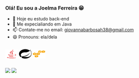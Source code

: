 ### Olá! Eu sou a Joelma Ferreira 😁
 
- 🔭 Hoje eu estudo back-end
- 🌱 Me expecialiando em Java
- 📫 Contate-me no email: giovannabarbosah38@gmail.com
- 😄 Pronouns: ela/dela

<div style="display: inline_block"><br>
  <img align="center" alt="Rafa-Js" height="30" width="40" src="https://raw.githubusercontent.com/devicons/devicon/master/icons/java/java-plain.svg">
  <img align="center" alt="Rafa-Ts" height="30" width="40" src="https://raw.githubusercontent.com/devicons/devicon/master/icons/spring/spring-plain.svg">
  <img align="center" alt="Rafa-HTML" height="30" width="40" src="https://raw.githubusercontent.com/devicons/devicon/master/icons/amazonwebservices/amazonwebservices-original.svg">
 
</div>

  ##
 
<div> 
  <a href="https://www.instagram.com/gi0vann.a/" target="_blank"><img src="https://img.shields.io/badge/-Instagram-%23E4405F?style=for-the-badge&logo=instagram&logoColor=white" target="_blank"></a>
  <a href="https://www.linkedin.com/in/giovanna-ferreira-8521a2296/" target="_blank"><img src="https://img.shields.io/badge/-LinkedIn-%230077B5?style=for-the-badge&logo=linkedin&logoColor=white" target="_blank"></a> 
  
</div>
